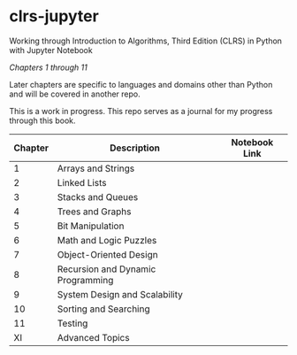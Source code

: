 # clrs-jupyter
Working through Introduction to Algorithms, Third Edition (CLRS) in Python with Jupyter Notebook

_Chapters 1 through 11_

Later chapters are specific to languages and domains other than Python and will be covered in another repo.

This is a work in progress. This repo serves as a journal for my progress through this book.


| Chapter    | Description                                      | Notebook Link                |
|------------|--------------------------------------------------|------------------------------|
| 1          | Arrays and Strings                               |                              |
| 2          | Linked Lists                                     |                              |
| 3          | Stacks and Queues                                |                              |
| 4          | Trees and Graphs                                 |                              |
| 5          | Bit Manipulation                                 |                              |
| 6          | Math and Logic Puzzles                           |                              |
| 7          | Object-Oriented Design                           |                              |
| 8          | Recursion and Dynamic Programming                |                              |
| 9          | System Design and Scalability                    |                              |
| 10         | Sorting and Searching                            |                              |
| 11         | Testing                                          |                              |
| XI         | Advanced Topics                                  |                              |
